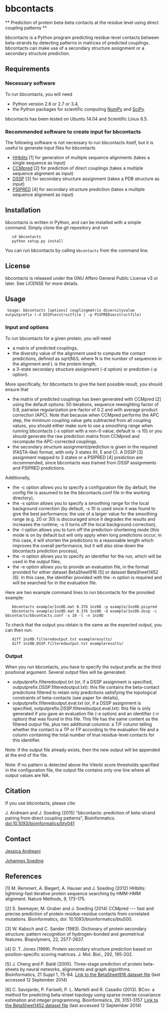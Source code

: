 # bbcontacts
** Prediction of protein beta-beta contacts at the residue level using direct coupling patterns **

bbcontacts is a Python program predicting residue-level contacts between beta-strands by detecting patterns in matrices of predicted couplings.
bbcontacts can make use of a secondary structure assignment or a secondary structure prediction.


## Requirements

### Necessary software

To run bbcontacts, you will need

   * Python version 2.6 or 2.7 or 3.4,
   * the Python packages for scientific computing [NumPy](http://www.numpy.org/) and [SciPy](http://www.scipy.org/scipylib/index.html).

bbcontacts has been tested on Ubuntu 14.04 and Scientific Linux 6.5.

### Recommended software to create input for bbcontacts

The following software is not necessary to run bbcontacts itself, but it is useful to generate input files for bbcontacts

   * [HHblits](http://toolkit.genzentrum.lmu.de/hhblits/) [1] for generation of multiple sequence alignments (takes a single sequence as input)
   * [CCMpred](https://github.com/soedinglab/ccmpred/) [2] for prediction of direct couplings (takes a multiple sequence alignment as input)
   * [DSSP](http://swift.cmbi.ru.nl/gv/dssp/) [3] for secondary structure assignment (takes a PDB structure as input)
   * [PSIPRED](http://bioinf.cs.ucl.ac.uk/psipred/) [4] for secondary structure prediction (takes a multiple sequence alignment as input)


## Installation
bbcontacts is written in Python, and can be installed with a simple command. Simply clone the git repository and run 

       cd bbcontacts
       python setup.py install

You can run bbcontacts by calling ``bbcontacts`` from the command line.


## License
bbcontacts is released under the GNU Affero General Public License v3 or later. See LICENSE for more details.


## Usage

     Usage: bbcontacts [options] couplingmatrix diversityvalue outputprefix (-d DSSPsecstructfile | -p PSIPREDsecstructfile)

### Input and options

To run bbcontacts for a given protein, you will need

   * a matrix of predicted couplings,
   * the diversity value of the alignment used to compute the contact predictions, defined as sqrt(N)/L where N is the number of sequences in the alignment and L is the protein length,
   * a 3-state secondary structure assignment (-d option) or prediction (-p option).

More specifically, for bbcontacts to give the best possible result, you should ensure that

   * the matrix of predicted couplings has been generated with CCMpred [2] using the default options: 50 iterations, sequence reweighting factor of 0.8, pairwise regularization pre-factor of 0.2 and with average product correction (APC). Note that because when CCMpred performs the APC step, the minimum coupling value gets subtracted from all coupling values, you should either make sure to use a smoothing range when running bbcontacts (-s option with a non-0 value; default is -s 10) or you should generate the raw prediction matrix from CCMpred and recompute the APC-corrected couplings.
   * the secondary structure assignment/prediction is given in the required (FASTA-like) format, with only 3 states (H, E and C). A DSSP [3] assignment mapped to 3 states or a PSIPRED [4] prediction are recommended, since bbcontacts was trained from DSSP assignments and PSIPRED predictions.

Additionally, 

   * the -c option allows you to specify a configuration file (by default, the config file is assumed to be the bbcontacts.conf file in the working directory),
   * the -s option allows you to specify a smoothing range for the local background correction (by default, -s 10 is used since it was found to give the best performance; the use of a larger value for the smoothing range (e.g. 20 or 30) is discouraged since it degrades the results and increases the runtime; -s 0 turns off the local background correction),
   * the -l option allows you to turn off the prediction-shortening mode (this mode is on by default but will only apply when long predictions occur; in this case, it will shorten the predictions to a reasonable length which improves the overall performance, but it will also slow down the bbcontacts prediction process),
   * the -n option allows you to specify an identifier for the run, which will be used in the output files,
   * the -e option allows you to provide an evaluation file, in the format provided for either dataset BetaSheet916 [5] or dataset BetaSheet1452 [6]. In this case, the identifier provided with the -n option is required and will be searched for in the evaluation file.

Here are two example command lines to run bbcontacts for the provided example:
       
       bbcontacts example/1nz0D.mat 0.376 1nz0D -p example/1nz0D.psipred
       bbcontacts example/1nz0D.mat 0.376 1nz0D -d example/1nz0D.dssp -c bbcontacts/bbcontacts.conf -s 10 -l -n 1nz0D

To check that the output you obtain is the same as the expected output, you can then run:

       diff 1nz0D.filteredoutput.txt exampleresults/
       diff 1nz0D.DSSP.filteredoutput.txt exampleresults/


### Output

When you run bbcontacts, you have to specify the output prefix as the third positional argument. Several output files will be generated:

   * outputprefix.filteredoutput.txt (or, if a DSSP assignment is specified, outputprefix.DSSP.filteredoutput.txt): this file contains the beta-contact predictions filtered to retain only predictions satisfying the topological constraints of beta-contacts (see paper for details),
   * outputprefix.filteredoutput.eval.txt (or, if a DSSP assignment is specified, outputprefix.DSSP.filteredoutput.eval.txt): this file is only generated if you gave an evaluation file (-e option) and an identifier (-n option) that was found in this file. This file has the same content as the filtered output file, plus two additional columns: a T/F column telling whether the contact is a TP or FP according to the evaluation file and a column containing the total number of true residue-level contacts for this identifier.

Note: if the output file already exists, then the new output will be appended at the end of the file.

Note: If no pattern is detected above the Viterbi score thresholds specified in the configuration file, the output file contains only one line where all output values are NA.


## Citation
If you use bbcontacts, please cite:

J. Andreani and J. Soeding (2015) "bbcontacts: prediction of beta-strand pairing from direct coupling patterns", Bioinformatics. [doi:10.1093/bioinformatics/btv041](http://dx.doi.org/10.1093/bioinformatics/btv041)


## Contact

[Jessica Andreani](mailto:jessica.andreani@mpibpc.mpg.de)

[Johannes Soeding](mailto:johannes.soeding@mpibpc.mpg.de)


## References

   [1] M. Remmert, A. Biegert, A. Hauser and J. Soeding (2012) HHblits: lightning-fast iterative protein sequence searching by HMM-HMM alignment. Nature Methods, 9, 173-175.

   [2] S. Seemayer, M. Gruber and J. Soeding (2014) CCMpred --- fast and precise prediction of protein residue-residue contacts from correlated mutations. Bioinformatics, doi: 10.1093/bioinformatics/btu500.

   [3] W. Kabsch and C. Sander (1983). Dictionary of protein secondary structure: pattern recognition of hydrogen-bonded and geometrical features. Biopolymers, 22, 2577-2637.

   [4] D. T. Jones (1999). Protein secondary structure prediction based on position-specific scoring matrices. J. Mol. Biol., 292, 195-202.

   [5] J. Cheng and P. Baldi (2005). Three-stage prediction of protein beta-sheets by neural networks, alignments and graph algorithms. Bioinformatics, 21 Suppl 1, 75-84. [Link to the BetaSheet916 dataset file](http://download.igb.uci.edu/betadata/betasheet.dat) (last accessed 12 September 2014)

   [6] C. Savojardo, P. Fariselli, P. L. Martelli and R. Casadio (2013). BCov: a method for predicting beta-sheet topology using sparse inverse covariance estimation and integer programming. Bioinformatics, 29, 3151-3157. [Link to the BetaSheet1452 dataset file](http://biocomp.unibo.it/savojard/bcov/BetaSheet1452.dat) (last accessed 12 September 2014)

